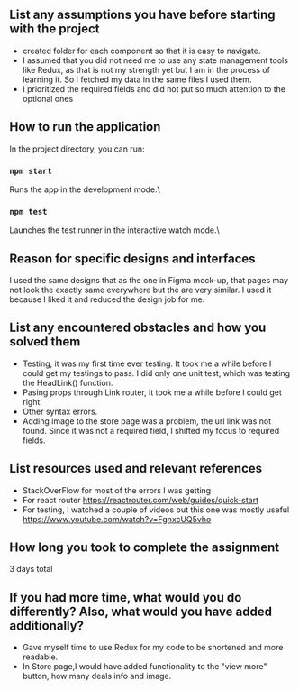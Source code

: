 
## List any assumptions you have before starting with the project

- created folder for each component so that it is easy to navigate.
- I assumed that you did not need me to use any state management tools like Redux, as that is not my strength yet but I am in the process of learning it. So I fetched my data in the same files I used them.
- I prioritized the required fields and did not put so much attention to the optional ones

## How to run the application

In the project directory, you can run:

### `npm start`

Runs the app in the development mode.\


### `npm test`

Launches the test runner in the interactive watch mode.\

## Reason for specific designs and interfaces

I used the same designs that as the one in Figma mock-up, that pages may not look the exactly same everywhere but the are very similar. I used it because I liked it and reduced the design job for me.

## List any encountered obstacles and how you solved them

- Testing, it was my first time ever testing. It took me a while before I could get my testings to pass. I did only one unit test, which was testing the HeadLink() function.
- Pasing props through Link router, it took me a while before I could get right.
- Other syntax errors.
- Adding image to the store page was a problem, the url link was not found. Since it was not a required field, I shifted my focus to required fields. 

## List resources used and relevant references

- StackOverFlow for most of the errors I was getting
- For react router https://reactrouter.com/web/guides/quick-start 
- For testing, I watched a couple of videos but this one was mostly useful https://www.youtube.com/watch?v=FgnxcUQ5vho 

## How long you took to complete the assignment

3 days total

## If you had more time, what would you do differently? Also, what would you have added additionally?

- Gave myself time to use Redux for my code to be shortened and more readable.
- In Store page,I would have added functionality to the "view more" button, how many deals info and image. 

